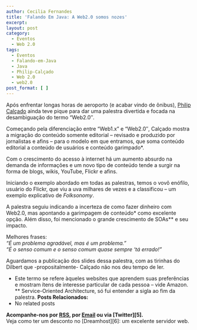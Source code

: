 ```yaml
---
author: Cecilia Fernandes
title: 'Falando Em Java: A Web2.0 somos nozes'
excerpt:
layout: post
category:
  - Eventos
  - Web 2.0
tags:
  - Eventos
  - Falando-em-Java
  - Java
  - Philip-Calçado
  - Web 2.0
  - web2.0
post_format: [ ]
---
```

Após enfrentar longas horas de aeroporto (e acabar vindo de ônibus), [Philip Calçado][1] ainda teve pique para dar uma palestra divertida e focada na desambiguação do termo “Web2.0″.

Começando pela diferenciação entre “Web1.x” e “Web2.0″, Calçado mostra a migração do conteúdo somente editorial – revisado e produzido por jornalistas e afins – para o modelo em que entramos, que soma conteúdo editorial a conteúdo de usuários e conteúdo garimpado*.

Com o crescimento do acesso à internet há um aumento absurdo na demanda de informações e um novo tipo de conteúdo tende a surgir na forma de blogs, wikis, YouTube, Flickr e afins.

Iniciando o exemplo abordado em todas as palestras, temos o vovô enófilo, usuário do Flickr, que viu a uva milhares de vezes e a classificou – um exemplo explicativo de *Folksonomy*.

A palestra seguiu indicando a incerteza de como fazer dinheiro com Web2.0, mas apontando a garimpagem de conteúdo* como excelente opção. Além disso, foi mencionado o grande crescimento de SOAs** e seu impacto.

Melhores frases:  
*“É um problema agradável, mas é um problema.”  
“É o senso comum e o senso comum quase sempre ‘tá errado!”*

Aguardamos a publicação dos slides dessa palestra, com as tirinhas do Dilbert que -propositalmente- Calçado não nos deu tempo de ler.

* Este termo se refere àqueles websites que aprendem suas preferências e mostram ítens de interesse particular de cada pessoa – vide Amazon.  
** Service-Oriented Architecture, só fui entender a sigla ao fim da palestra. 
**Posts Relacionados:** 
*   No related posts









**Acompanhe-nos por [ RSS][3], por [Email][4] ou via [Twitter][5].**  
Veja como ter um desconto no [Dreamhost][6]: um excelente servidor web.

 [1]: http://blog.fragmental.com.br%3E/
 [2]: https://twitter.com/share
 [3]: http://feeds.feedburner.com/VidaGeek
 [4]: http://feedburner.google.com/fb/a/mailverify?uri=VidaGeek&loc=pt_BR


